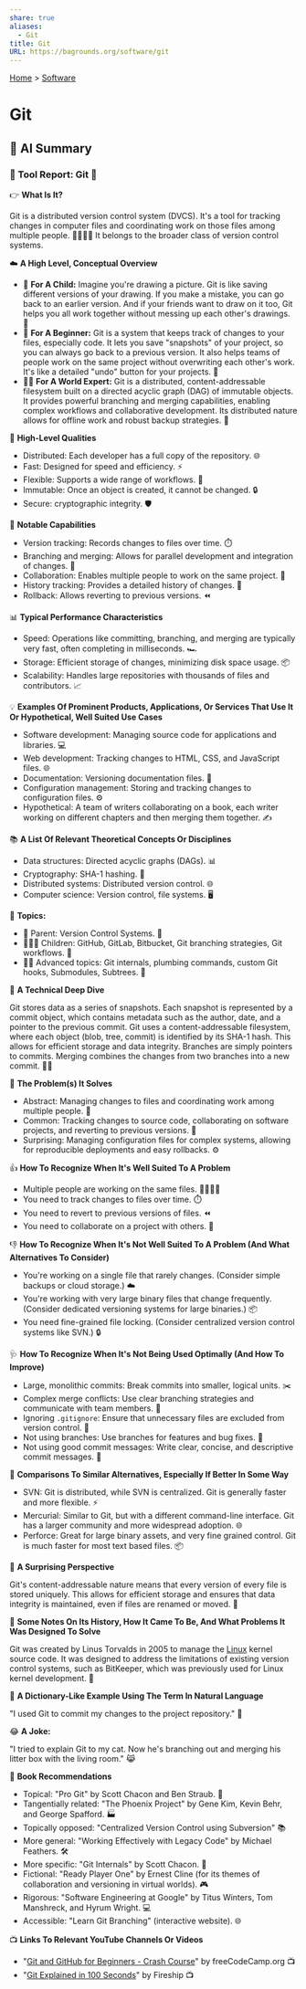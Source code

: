 ```yaml
---
share: true
aliases:
  - Git
title: Git
URL: https://bagrounds.org/software/git
---
```

[Home](../index.md) > [Software](./index.md)  
# Git  
  
## 🤖 AI Summary  
### 🔨 Tool Report: Git 🌳  
  
👉 **What Is It?**  
  
Git is a distributed version control system (DVCS). It's a tool for tracking changes in computer files and coordinating work on those files among multiple people. 🧑‍💻👩‍💻 It belongs to the broader class of version control systems.  
  
☁️ **A High Level, Conceptual Overview**  
  
- 🍼 **For A Child:** Imagine you're drawing a picture. Git is like saving different versions of your drawing. If you make a mistake, you can go back to an earlier version. And if your friends want to draw on it too, Git helps you all work together without messing up each other's drawings. 🎨  
- 🏁 **For A Beginner:** Git is a system that keeps track of changes to your files, especially code. It lets you save "snapshots" of your project, so you can always go back to a previous version. It also helps teams of people work on the same project without overwriting each other's work. It's like a detailed "undo" button for your projects. 💾  
- 🧙‍♂️ **For A World Expert:** Git is a distributed, content-addressable filesystem built on a directed acyclic graph (DAG) of immutable objects. It provides powerful branching and merging capabilities, enabling complex workflows and collaborative development. Its distributed nature allows for offline work and robust backup strategies. 🤯  
  
🌟 **High-Level Qualities**  
  
- Distributed: Each developer has a full copy of the repository. 🌐  
- Fast: Designed for speed and efficiency. ⚡️  
- Flexible: Supports a wide range of workflows. 🤸  
- Immutable: Once an object is created, it cannot be changed. 🔒  
- Secure: cryptographic integrity. 🛡️  
  
🚀 **Notable Capabilities**  
  
- Version tracking: Records changes to files over time. ⏱️  
- Branching and merging: Allows for parallel development and integration of changes. 🌿  
- Collaboration: Enables multiple people to work on the same project. 🤝  
- History tracking: Provides a detailed history of changes. 📜  
- Rollback: Allows reverting to previous versions. ⏪  
  
📊 **Typical Performance Characteristics**  
  
- Speed: Operations like committing, branching, and merging are typically very fast, often completing in milliseconds. 🏎️  
- Storage: Efficient storage of changes, minimizing disk space usage. 📦  
- Scalability: Handles large repositories with thousands of files and contributors. 📈  
  
💡 **Examples Of Prominent Products, Applications, Or Services That Use It Or Hypothetical, Well Suited Use Cases**  
  
- Software development: Managing source code for applications and libraries. 💻  
- Web development: Tracking changes to HTML, CSS, and JavaScript files. 🌐  
- Documentation: Versioning documentation files. 📝  
- Configuration management: Storing and tracking changes to configuration files. ⚙️  
- Hypothetical: A team of writers collaborating on a book, each writer working on different chapters and then merging them together. ✍️  
  
📚 **A List Of Relevant Theoretical Concepts Or Disciplines**  
  
- Data structures: Directed acyclic graphs (DAGs). 📊  
- Cryptography: SHA-1 hashing. 🔐  
- Distributed systems: Distributed version control. 🌐  
- Computer science: Version control, file systems. 🖥️  
  
🌲 **Topics:**  
  
- 👶 Parent: Version Control Systems. 📂  
- 👩‍👧‍👦 Children: GitHub, GitLab, Bitbucket, Git branching strategies, Git workflows. 🌳  
- 🧙‍♂️ Advanced topics: Git internals, plumbing commands, custom Git hooks, Submodules, Subtrees. 🤯  
  
🔬 **A Technical Deep Dive**  
  
Git stores data as a series of snapshots. Each snapshot is represented by a commit object, which contains metadata such as the author, date, and a pointer to the previous commit. Git uses a content-addressable filesystem, where each object (blob, tree, commit) is identified by its SHA-1 hash. This allows for efficient storage and data integrity. Branches are simply pointers to commits. Merging combines the changes from two branches into a new commit. 🧑‍🔬  
  
🧩 **The Problem(s) It Solves**  
  
- Abstract: Managing changes to files and coordinating work among multiple people. 🤝  
- Common: Tracking changes to source code, collaborating on software projects, and reverting to previous versions. 💾  
- Surprising: Managing configuration files for complex systems, allowing for reproducible deployments and easy rollbacks. ⚙️  
  
👍 **How To Recognize When It's Well Suited To A Problem**  
  
- Multiple people are working on the same files. 🧑‍💻👩‍💻  
- You need to track changes to files over time. ⏱️  
- You need to revert to previous versions of files. ⏪  
- You need to collaborate on a project with others. 🤝  
  
👎 **How To Recognize When It's Not Well Suited To A Problem (And What Alternatives To Consider)**  
  
- You're working on a single file that rarely changes. (Consider simple backups or cloud storage.) ☁️  
- You're working with very large binary files that change frequently. (Consider dedicated versioning systems for large binaries.) 📦  
- You need fine-grained file locking. (Consider centralized version control systems like SVN.) 🔒  
  
🩺 **How To Recognize When It's Not Being Used Optimally (And How To Improve)**  
  
- Large, monolithic commits: Break commits into smaller, logical units. ✂️  
- Complex merge conflicts: Use clear branching strategies and communicate with team members. 💬  
- Ignoring `.gitignore`: Ensure that unnecessary files are excluded from version control. 🧹  
- Not using branches: Use branches for features and bug fixes. 🌿  
- Not using good commit messages: Write clear, concise, and descriptive commit messages. 📝  
  
🔄 **Comparisons To Similar Alternatives, Especially If Better In Some Way**  
  
- SVN: Git is distributed, while SVN is centralized. Git is generally faster and more flexible. ⚡️  
- Mercurial: Similar to Git, but with a different command-line interface. Git has a larger community and more widespread adoption. 🌐  
- Perforce: Great for large binary assets, and very fine grained control. Git is much faster for most text based files. 📦  
  
🤯 **A Surprising Perspective**  
  
Git's content-addressable nature means that every version of every file is stored uniquely. This allows for efficient storage and ensures that data integrity is maintained, even if files are renamed or moved. 🤯  
  
📜 **Some Notes On Its History, How It Came To Be, And What Problems It Was Designed To Solve**  
  
Git was created by Linus Torvalds in 2005 to manage the [Linux](./linux.md) kernel source code. It was designed to address the limitations of existing version control systems, such as BitKeeper, which was previously used for Linux kernel development. 📜  
  
📝 **A Dictionary-Like Example Using The Term In Natural Language**  
  
"I used Git to commit my changes to the project repository." 💾  
  
😂 **A Joke:**  
  
"I tried to explain Git to my cat. Now he's branching out and merging his litter box with the living room." 😹  
  
📖 **Book Recommendations**  
  
- Topical: "Pro Git" by Scott Chacon and Ben Straub. 📖  
- Tangentially related: "The Phoenix Project" by Gene Kim, Kevin Behr, and George Spafford. 🏭  
- Topically opposed: "Centralized Version Control using Subversion" 📚  
- More general: "Working Effectively with Legacy Code" by Michael Feathers. 🛠️  
- More specific: "Git Internals" by Scott Chacon. 🧠  
- Fictional: "Ready Player One" by Ernest Cline (for its themes of collaboration and versioning in virtual worlds). 🎮  
- Rigorous: "Software Engineering at Google" by Titus Winters, Tom Manshreck, and Hyrum Wright. 💻  
- Accessible: "Learn Git Branching" (interactive website). 🌐  
  
📺 **Links To Relevant YouTube Channels Or Videos**  
  
- "[Git and GitHub for Beginners - Crash Course](https://www.youtube.com/watch?v=RGOj5yH7evk)" by freeCodeCamp.org 📺  
- "[Git Explained in 100 Seconds](https://youtu.be/hwP7WQkmECE?si=KsrrushNfCBfFV1s)" by Fireship 📺  
